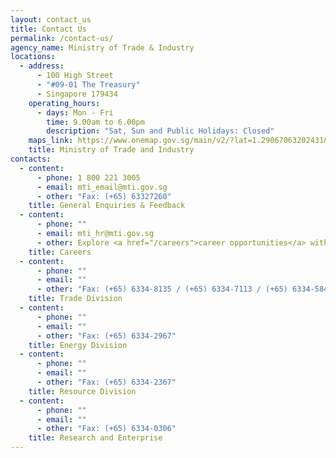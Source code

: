 ```yaml
---
layout: contact_us
title: Contact Us
permalink: /contact-us/
agency_name: Ministry of Trade & Industry
locations:
  - address:
      - 100 High Street
      - "#09-01 The Treasury"
      - Singapore 179434
    operating_hours:
      - days: Mon - Fri
        time: 9.00am to 6.00pm
        description: "Sat, Sun and Public Holidays: Closed"
    maps_link: https://www.onemap.gov.sg/main/v2/?lat=1.29067063202431&lng=103.849819680672
    title: Ministry of Trade and Industry
contacts:
  - content:
      - phone: 1 800 221 3005
      - email: mti_email@mti.gov.sg
      - other: "Fax: (+65) 63327260"
    title: General Enquiries & Feedback
  - content:
      - phone: ""
      - email: mti_hr@mti.gov.sg
      - other: Explore <a href="/careers">career opportunities</a> with MTI
    title: Careers
  - content:
      - phone: ""
      - email: ""
      - other: "Fax: (+65) 6334-8135 / (+65) 6334-7113 / (+65) 6334-5848"
    title: Trade Division
  - content:
      - phone: ""
      - email: ""
      - other: "Fax: (+65) 6334-2967"
    title: Energy Division
  - content:
      - phone: ""
      - email: ""
      - other: "Fax: (+65) 6334-2367"
    title: Resource Division
  - content:
      - phone: ""
      - email: ""
      - other: "Fax: (+65) 6334-0306"
    title: Research and Enterprise
---
```

